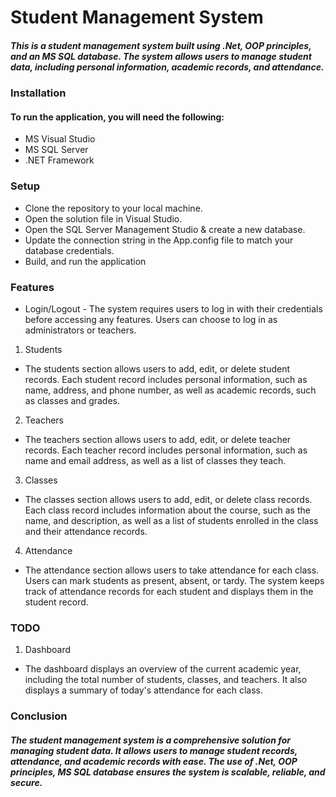 # Student Management System
##### This is a student management system built using .Net, OOP principles, and an MS SQL database. The system allows users to manage student data, including personal information, academic records, and attendance.

### Installation
#### To run the application, you will need the following:

* MS Visual Studio
* MS SQL Server
* .NET Framework
### Setup
* Clone the repository to your local machine.
* Open the solution file in Visual Studio.
* Open the SQL Server Management Studio & create a new database.
* Update the connection string in the App.config file to match your database credentials.
* Build, and run the application
### Features
* Login/Logout - The system requires users to log in with their credentials before accessing any features. Users can choose to log in as administrators or teachers.

1. Students
* The students section allows users to add, edit, or delete student records. Each student record includes personal information, such as name, address, and phone number, as well as academic records, such as classes and grades.

2. Teachers
* The teachers section allows users to add, edit, or delete teacher records. Each teacher record includes personal information, such as name and email address, as well as a list of classes they teach.

3. Classes
* The classes section allows users to add, edit, or delete class records. Each class record includes information about the course, such as the name, and description, as well as a list of students enrolled in the class and their attendance records.

4. Attendance
* The attendance section allows users to take attendance for each class. Users can mark students as present, absent, or tardy. The system keeps track of attendance records for each student and displays them in the student record.

### TODO

1. Dashboard
* The dashboard displays an overview of the current academic year, including the total number of students, classes, and teachers. It also displays a summary of today's attendance for each class.

### Conclusion
##### The student management system is a comprehensive solution for managing student data. It allows users to manage student records, attendance, and academic records with ease. The use of .Net, OOP principles, MS SQL database ensures the system is scalable, reliable, and secure.</sub> 
